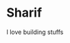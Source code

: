 # Sharif

I love building stuffs
<!---
Haaai 👋, I am Sharif, a frontend software engineer 👨‍💻
- My passion for building frontend applications made me fall in love with design.
- 💬 Ask me about React, Javascript, node, and Typescript.
- How to reach me: [sharifally0903@gmail.com](mailto:sharifally0903@gmail.com)
-->

<!---
| <img align="center" src="https://github-readme-stats.vercel.app/api?username=sharibeast&show_icons=true&include_all_commits=true&theme=dark&hide_border=true" alt="sharibeast's github stats" /> | <img align="center" src="https://github-readme-stats.vercel.app/api/top-langs/?username=sharibeast&theme=dark&hide=html,handlebars,css,pug,sass&langs_count=8&layout=compact"> |
| ------------- | ------------- |
-->

